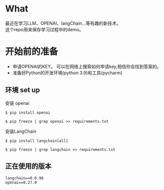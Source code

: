 # What
最近在学习LLM、OPENAI、langChain...等有趣的新技术。  
这个repo用来保存学习过程中的demo。


# 开始前的准备
- 申请OPENAI的KEY。 可以在网络上搜索如何申请key,相信你会找到答案的。    
- 准备好Python的开发环境(python 3.9)和工具(pycharm)   



## 环境 set up
安装 openai
```
$ pip install openai

$ pip freeze | grep openai >> requirements.txt
```

安装LangChain
```
$ pip install langchain[all]

$ pip freeze | grep langchain >> requirements.txt
```



## 正在使用的版本
```
langchain==0.0.98
openai==0.27.0
```

